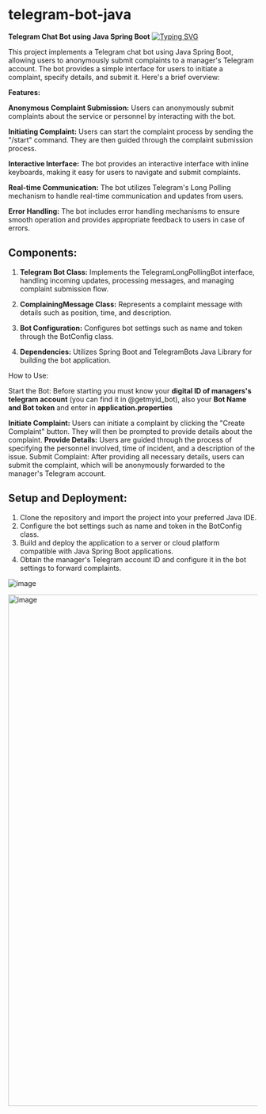 # telegram-bot-java
**Telegram Chat Bot using Java Spring Boot**
[![Typing SVG](https://readme-typing-svg.herokuapp.com?color=%2355AAFF&lines=TELEGRAM-CHAT-BOT-SPRINGBOOT)](https://git.io/typing-svg)

This project implements a Telegram chat bot using Java Spring Boot, allowing users to anonymously submit complaints to a manager's Telegram account. The bot provides a simple interface for users to initiate a complaint, specify details, and submit it. Here's a brief overview:

**Features:**

**Anonymous Complaint Submission:** Users can anonymously submit complaints about the service or personnel by interacting with the bot.

**Initiating Complaint:** Users can start the complaint process by sending the "/start" command. They are then guided through the complaint submission process.

**Interactive Interface:** The bot provides an interactive interface with inline keyboards, making it easy for users to navigate and submit complaints.

**Real-time Communication:** The bot utilizes Telegram's Long Polling mechanism to handle real-time communication and updates from users.

**Error Handling:** The bot includes error handling mechanisms to ensure smooth operation and provides appropriate feedback to users in case of errors.

## Components:

1) **Telegram Bot Class:** Implements the TelegramLongPollingBot interface, handling incoming updates, processing messages, and managing complaint submission flow.
   
2) **ComplainingMessage Class:** Represents a complaint message with details such as position, time, and description.
   
3) **Bot Configuration:** Configures bot settings such as name and token through the BotConfig class.
   
4) **Dependencies:** Utilizes Spring Boot and TelegramBots Java Library for building the bot application.

How to Use:

Start the Bot: 
Before starting you must know your **digital ID of managers's telegram account** (you can find it in @getmyid_bot), also your **Bot Name and Bot token** and enter in **application.properties**

**Initiate Complaint:** Users can initiate a complaint by clicking the "Create Complaint" button. They will then be prompted to provide details about the complaint.
**Provide Details:** Users are guided through the process of specifying the personnel involved, time of incident, and a description of the issue.
Submit Complaint: After providing all necessary details, users can submit the complaint, which will be anonymously forwarded to the manager's Telegram account.
## **Setup and Deployment:**

1) Clone the repository and import the project into your preferred Java IDE.
2) Configure the bot settings such as name and token in the BotConfig class.
3) Build and deploy the application to a server or cloud platform compatible with Java Spring Boot applications.
4) Obtain the manager's Telegram account ID and configure it in the bot settings to forward complaints.



![image](https://github.com/timrooter/telegram-bot-java/assets/146642629/7b44685c-dbfd-45fc-acaa-0fcb6d241106)

<img width="1034" alt="image" src="https://github.com/timrooter/telegram-bot-java/assets/146642629/2db739c1-5f16-401a-a2d6-89a2c14d9c87">
